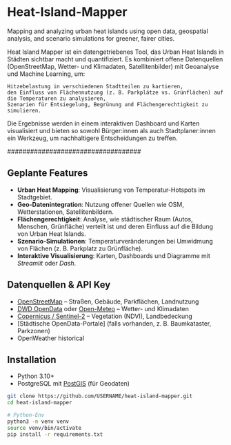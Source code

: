 # Heat-Island-Mapper
Mapping and analyzing urban heat islands using open data, geospatial analysis, and scenario simulations for greener, fairer cities.

Heat Island Mapper ist ein datengetriebenes Tool, das Urban Heat Islands in Städten sichtbar macht und quantifiziert.
Es kombiniert offene Datenquellen (OpenStreetMap, Wetter- und Klimadaten, Satellitenbilder) mit Geoanalyse und Machine Learning, um:

    Hitzebelastung in verschiedenen Stadtteilen zu kartieren,
    den Einfluss von Flächennutzung (z. B. Parkplätze vs. Grünflächen) auf die Temperaturen zu analysieren,
    Szenarien für Entsiegelung, Begrünung und Flächengerechtigkeit zu simulieren.

Die Ergebnisse werden in einem interaktiven Dashboard und Karten visualisiert und bieten so sowohl Bürger:innen als auch Stadtplaner:innen ein Werkzeug, um nachhaltigere Entscheidungen zu treffen.



###################################

## Geplante Features
- **Urban Heat Mapping**: Visualisierung von Temperatur-Hotspots im Stadtgebiet.  
- **Geo-Datenintegration**: Nutzung offener Quellen wie OSM, Wetterstationen, Satellitenbildern.  
- **Flächengerechtigkeit**: Analyse, wie städtischer Raum (Autos, Menschen, Grünfläche) verteilt ist und deren Einfluss auf die Bildung von Urban Heat Islands.  
- **Szenario-Simulationen**: Temperaturveränderungen bei Umwidmung von Flächen (z. B. Parkplatz zu Grünfläche).  
- **Interaktive Visualisierung**: Karten, Dashboards und Diagramme mit *Streamlit* oder *Dash*.  

## Datenquellen & API Key
- [OpenStreetMap](https://www.openstreetmap.org/) – Straßen, Gebäude, Parkflächen, Landnutzung  
- [DWD OpenData](https://opendata.dwd.de/) oder [Open-Meteo](https://open-meteo.com/) – Wetter- und Klimadaten  
- [Copernicus / Sentinel-2](https://scihub.copernicus.eu/) – Vegetation (NDVI), Landbedeckung  
- [Städtische OpenData-Portale] (falls vorhanden, z. B. Baumkataster, Parkzonen)  
- OpenWeather historical 


## Installation

- Python 3.10+  
- PostgreSQL mit [PostGIS](https://postgis.net/) (für Geodaten)  

```bash
git clone https://github.com/USERNAME/heat-island-mapper.git
cd heat-island-mapper

# Python-Env
python3 -m venv venv
source venv/bin/activate
pip install -r requirements.txt
